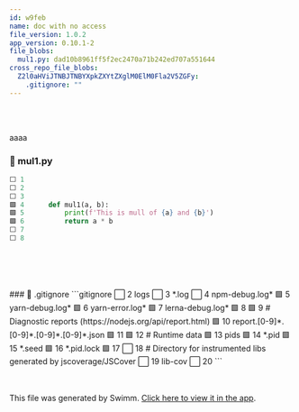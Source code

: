 ```yaml
---
id: w9feb
name: doc with no access
file_version: 1.0.2
app_version: 0.10.1-2
file_blobs:
  mul1.py: dad10b8961ff5f2ec2470a71b242ed707a551644
cross_repo_file_blobs:
  Z2l0aHViJTNBJTNBYXpkZXYtZXglM0ElM0Fla2V5ZGFy:
    .gitignore: ""
---
```


<br/>

<br/>

aaaa
<!-- NOTE-swimm-snippet: the lines below link your snippet to Swimm -->
### 📄 mul1.py
```python
⬜ 1      
⬜ 2      
⬜ 3      
🟩 4      def mul1(a, b):
🟩 5          print(f'This is mull of {a} and {b}')
🟩 6          return a * b
⬜ 7      
⬜ 8      
```

<br/>

<br/>

<br/>

<br/>
<!-- NOTE-swimm-snippet: the lines below link your snippet to Swimm -->
<!-- NOTE-swimm-repo ::Z2l0aHViJTNBJTNBYXpkZXYtZXglM0ElM0Fla2V5ZGFy:: -->
### 📄 .gitignore
```gitignore
⬜ 2      logs
⬜ 3      *.log
⬜ 4      npm-debug.log*
🟩 5      yarn-debug.log*
🟩 6      yarn-error.log*
🟩 7      lerna-debug.log*
🟩 8      
🟩 9      # Diagnostic reports (https://nodejs.org/api/report.html)
🟩 10     report.[0-9]*.[0-9]*.[0-9]*.[0-9]*.json
🟩 11     
🟩 12     # Runtime data
🟩 13     pids
🟩 14     *.pid
🟩 15     *.seed
🟩 16     *.pid.lock
🟩 17     
⬜ 18     # Directory for instrumented libs generated by jscoverage/JSCover
⬜ 19     lib-cov
⬜ 20     
```

<br/>

<br/>

<br/>

This file was generated by Swimm. [Click here to view it in the app](https://swimm-web-app.web.app/repos/Z2l0aHViJTNBJTNBdDElM0ElM0FlcmFuLXN3aW1t/docs/w9feb).